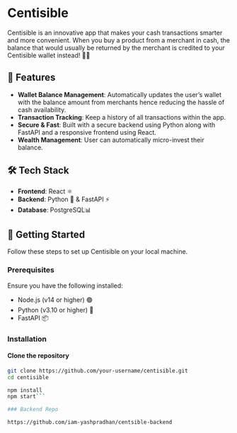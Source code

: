 # Centisible

Centisible is an innovative app that makes your cash transactions smarter and more convenient. When you buy a product from a merchant in cash, the balance that would usually be returned by the merchant is credited to your Centisible wallet instead! 🛒💵

## 📲 Features

- **Wallet Balance Management**: Automatically updates the user’s wallet with the balance amount from merchants hence reducing the hassle of cash availability.
- **Transaction Tracking**: Keep a history of all transactions within the app.
- **Secure & Fast**: Built with a secure backend using Python along with FastAPI and a responsive frontend using React.
- **Wealth Management**: User can automatically micro-invest their balance. 

## 🛠️ Tech Stack

- **Frontend**: React ⚛️
- **Backend**: Python 🐍 & FastAPI ⚡
- **Database**: PostgreSQL📊

## 🚀 Getting Started

Follow these steps to set up Centisible on your local machine.

### Prerequisites

Ensure you have the following installed:

- Node.js (v14 or higher) 🟢
- Python (v3.10 or higher) 🐍
- FastAPI 📦

### Installation

#### Clone the repository

```bash
git clone https://github.com/your-username/centisible.git
cd centisible

npm install
npm start```

### Backend Repo

https://github.com/iam-yashpradhan/centsible-backend
